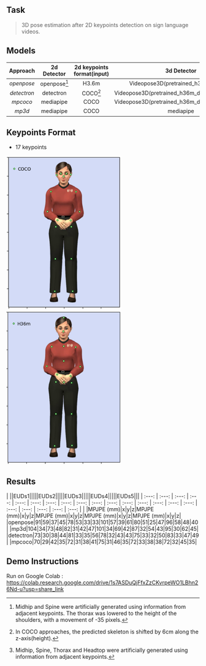 
## Task
> 3D pose estimation after 2D keypoints detection on sign language videos.


## Models
|Approach | 2d Detector| 2d keypoints format(input) | 3d Detector  | 3d keypoints format(output) |
| :-------------: | :-------------: |:-------------:| :-----:|:-----:|
| *openpose*  | openpose[^1]  | H3.6m | Videopose3D(pretrained_h36m_cpn.bin) | H3.6m |
| *detectron* | detectron | COCO[^2]  | Videopose3D(pretrained_h36m_detectron_coco.bin) | H3.6m |
| *mpcoco* | mediapipe | COCO  | Videopose3D(pretrained_h36m_detectron_coco.bin) | H3.6m |
| *mp3d* | mediapipe | COCO | mediapipe | H3.6m [^3]|

[^1]: Midhip and Spine were artificially generated using information from adjacent keypoints.
The thorax was lowered to the height of the shoulders, with a movement of -35 pixels.
[^2]: In COCO approaches, the predicted skeleton is shifted by 6cm along the z-axis(height).
[^3]: Midhip, Spine, Thorax and Headtop were artificially generated using information from adjacent keypoints.

## Keypoints Format
* 17 keypoints
 
<img src="img/fullbody_coco.png" width="300" height="400"><img src="img/fullbody_h36m.png" width="300" height="400">

## Results 
| ||EUDs1|||||EUDs2|||||EUDs3|||||EUDs4|||||EUDs5|||
| :---: |  :---: | :---: | :---: | :---: | :---: | :---: | :---: | :---: | :---: | :---: | :---: | :---: | :---: | :---: | :---: | :---: | :---: | :---: | :---: | :---: | 
| |MPJPE (mm)|x|y|z|MPJPE (mm)|x|y|z|MPJPE (mm)|x|y|z|MPJPE (mm)|x|y|z|MPJPE (mm)|x|y|z|
|openpose|91|59|37|45|78|53|33|33|101|57|39|61|80|51|25|47|96|58|48|40|
|mp3d|104|34|73|48|82|31|42|47|101|34|69|42|87|32|54|43|95|30|62|45|
|detectron|73|30|38|44|81|33|35|56|78|32|43|43|75|33|32|50|83|33|47|49|
|mpcoco|70|29|42|35|72|31|38|41|75|31|46|35|72|33|38|38|72|32|45|35|

## Demo Instructions
Run on Google Colab :
https://colab.research.google.com/drive/1s7ASDuQjFfxZzCKvrpeWO1LBhn26Nd-u?usp=share_link




